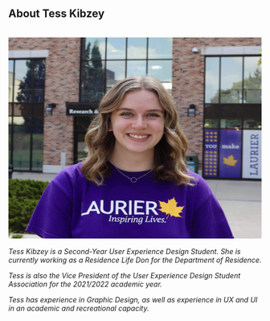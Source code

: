 <br>

## About Tess Kibzey

<br>

<img src="IMG_2925.JPG" height= "400" width= "550" alt="Picture of Tess Kibzey">

<br>

*Tess Kibzey is a Second-Year User Experience Design Student. She is currently working as a Residence Life Don for the Department of Residence.*

*Tess is also the Vice President of the User Experience Design Student Association for the 2021/2022 academic year.*

*Tess has experience in Graphic Design, as well as experience in UX and UI in an academic and recreational capacity.*

<br>